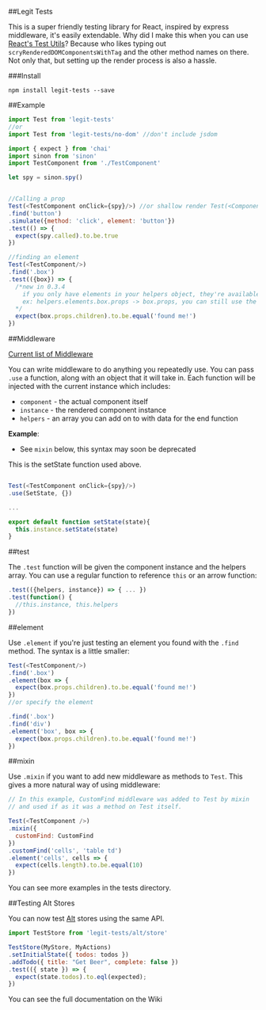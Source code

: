 ##Legit Tests

This is a super friendly testing library for React, inspired by express middleware, it's easily extendable. Why did I make this when you can use [React's Test Utils](https://facebook.github.io/react/docs/test-utils.html)? Because who likes typing out `scryRenderedDOMComponentsWithTag` and the other method names on there. Not only that, but setting up the render process is also a hassle.

###Install

`npm install legit-tests --save`

##Example

~~~js
import Test from 'legit-tests'
//or
import Test from 'legit-tests/no-dom' //don't include jsdom

import { expect } from 'chai'
import sinon from 'sinon'
import TestComponent from './TestComponent'

let spy = sinon.spy()


//Calling a prop
Test(<TestComponent onClick={spy}/>) //or shallow render Test(<Component/>, {shallow: true})
.find('button')
.simulate({method: 'click', element: 'button'})
.test(() => {
  expect(spy.called).to.be.true
})

//finding an element
Test(<TestComponent/>)
.find('.box')
.test(({box}) => {
  /*new in 0.3.4
    if you only have elements in your helpers object, they're available in the root object
    ex: helpers.elements.box.props -> box.props, you can still use the long way :)
  */
  expect(box.props.children).to.be.equal('found me!')
})
~~~

##Middleware

[Current list of Middleware](https://github.com/Legitcode/tests/wiki/Bundled-Middleware)

You can write middleware to do anything you repeatedly use. You can pass `.use` a function, along with an object that it will take in. Each function will be injected with the current instance which includes:
- `component` - the actual component itself
- `instance` - the rendered component instance
- `helpers` - an array you can add on to with data for the end function

**Example**:

- See `mixin` below, this syntax may soon be deprecated

This is the setState function used above.
~~~js

Test(<TestComponent onClick={spy}/>)
.use(SetState, {})

...

export default function setState(state){
  this.instance.setState(state)
}
~~~

##test

The `.test` function will be given the component instance and the helpers array. You can use a regular function to reference `this` or an arrow function:

~~~js
.test(({helpers, instance}) => { ... })
.test(function() {
  //this.instance, this.helpers
})
~~~

##element

Use `.element` if you're just testing an element you found with the `.find` method. The syntax is a little smaller:

~~~js
Test(<TestComponent/>)
.find('.box')
.element(box => {
  expect(box.props.children).to.be.equal('found me!')
})
//or specify the element

.find('.box')
.find('div')
.element('box', box => {
  expect(box.props.children).to.be.equal('found me!')
})

~~~

##mixin

Use `.mixin` if you want to add new middleware as methods to `Test`. This gives a more natural way of using middleware:

~~~js
// In this example, CustomFind middleware was added to Test by mixin
// and used if as it was a method on Test itself.

Test(<TestComponent />)
.mixin({
  customFind: CustomFind
})
.customFind('cells', 'table td')
.element('cells', cells => {
  expect(cells.length).to.be.equal(10)
})

~~~

You can see more examples in the tests directory.

##Testing Alt Stores

You can now test [Alt](http://alt.js.org/) stores using the same API.

~~~js
import TestStore from 'legit-tests/alt/store'

TestStore(MyStore, MyActions)
.setInitialState({ todos: todos })
.addTodo({ title: "Get Beer", complete: false })
.test(({ state }) => {
  expect(state.todos).to.eql(expected);
})
~~~

You can see the full documentation on the Wiki
